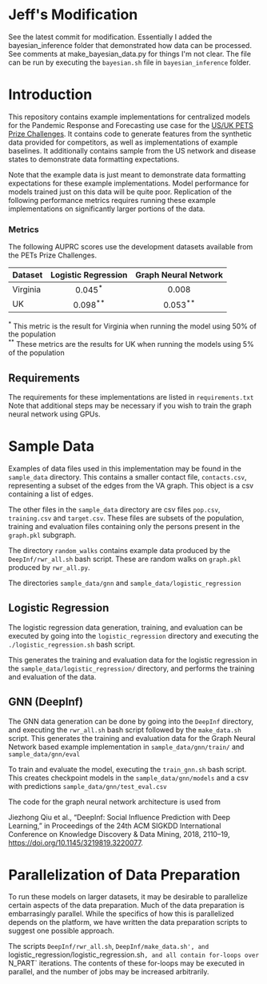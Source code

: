 # Jeff's Modification
See the latest commit for modification. Essentially I added the bayesian_inference folder that demonstrated how data can be processed. See comments at make_bayesian_data.py for things I'm not clear. The file can be run by executing the `bayesian.sh` file in `bayesian_inference` folder. 


# Introduction

This repository contains example implementations for centralized models for the
Pandemic Response and Forecasting use case for the [US/UK PETS Prize Challenges](https://petsprizechallenges.com/). It contains code to generate
features from the synthetic data provided for competitors, as well as implementations
of example baselines. It additionally contains sample from the US network and
disease states to demonstrate data formatting expectations.

Note that the example data is just meant to demonstrate data formatting expectations
for these example implementations. Model performance for models trained just on
this data will be quite poor. Replication of the following performance metrics 
requires running these example implementations on significantly larger portions of the data.

### Metrics

The following AUPRC scores use the development datasets available from the PETs Prize Challenges.

| Dataset  | Logistic Regression | Graph Neural Network |
| :---     |    :----:           |         :---:        |
| Virginia | 0.045<sup>*</sup>   | 0.008                |
| UK       | 0.098<sup>**</sup>  | 0.053<sup>**</sup>   |

<sup>*</sup> This metric is the result for Virginia when running the model using 50% of the population \
<sup>**</sup> These metrics are the results for UK when running the models using 5% of the population

## Requirements 

The requirements for these implementations are listed in `requirements.txt`
Note that additional steps may be necessary if you wish to train the graph
neural network using GPUs.

# Sample Data

Examples of data files used in this implementation may be found in the 
`sample_data` directory. This contains a smaller contact file, `contacts.csv`,
representing a subset of the edges from the VA graph. This object is a csv 
containing a list of edges.

The other files in the `sample_data` directory are csv files `pop.csv`,
`training.csv` and `target.csv`. These files are subsets of the population, 
training and evaluation files containing only the persons present in the 
`graph.pkl` subgraph.

The directory `random_walks` contains example data produced by the `DeepInf/rwr_all.sh`
bash script. These are random walks on `graph.pkl` produced by `rwr_all.py`. 

The directories `sample_data/gnn` and `sample_data/logistic_regression`

## Logistic Regression

The logistic regression data generation, training, and evaluation can be executed
by going into the `logistic_regression` directory and executing the 
`./logistic_regression.sh` bash script. 

This generates the training and evaluation data for the logistic regression in
the `sample_data/logistic_regression/` directory, and performs the training and
evaluation of the data.

## GNN (DeepInf)

The GNN data generation can be done by going into the `DeepInf` directory, and
executing the `rwr_all.sh` bash script followed by the `make_data.sh` script. 
This generates the training and evaluation data for the Graph Neural Network 
based example implementation in `sample_data/gnn/train/`
and `sample_data/gnn/eval`

To train and evaluate the model, executing the `train_gnn.sh` bash script.
This creates checkpoint models in the `sample_data/gnn/models` and a csv with
predictions `sample_data/gnn/test_eval.csv`

The code for the graph neural network architecture is used from  

Jiezhong Qiu et al., “DeepInf: Social Influence Prediction with Deep Learning,” in Proceedings of the 24th ACM SIGKDD International Conference on Knowledge Discovery & Data Mining, 2018, 2110–19, https://doi.org/10.1145/3219819.3220077.

# Parallelization of Data Preparation

To run these models on larger datasets, it may be desirable to parallelize certain
aspects of the data preparation. Much of the data preparation is embarrasingly
parallel. While the specifics of how this is parallelized depends on the platform,
we have written the data preparation scripts to suggest one possible approach.

The scripts `DeepInf/rwr_all.sh`, `DeepInf/make_data.sh', and 
`logistic_regression/logistic_regression.sh`, and all contain for-loops over 
`N_PART` iterations. The contents of these for-loops may be executed in parallel, 
and the number of jobs may be increased arbitrarily. 
